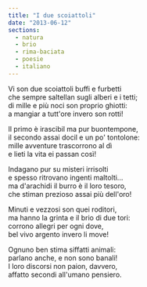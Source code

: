 ```yaml
---
title: "I due scoiattoli"
date: "2013-06-12"
sections:
  - natura
  - brio
  - rima-baciata
  - poesie
  - italiano
---
```


Vi son due scoiattoli buffi e furbetti\
che sempre saltellan sugli alberi e i tetti;\
di mille e più noci son proprio ghiotti:\
a mangiar a tutt'ore invero son rotti!

Il primo è irascibil ma pur buontempone,\
il secondo assai docil e un po' tontolone:\
mille avventure trascorrono al dì\
e lieti la vita ei passan così!

Indagano pur su misteri irrisolti\
e spesso ritrovano ingenti maltolti...\
ma d'arachidi il burro è il loro tesoro,\
che stiman prezioso assai più dell'oro!

Minuti e vezzosi son quei roditori,\
ma hanno la grinta e il brio di due tori:\
corrono allegri per ogni dove,\
bel vivo argento invero li move!

Ognuno ben stima siffatti animali:\
parlano anche, e non sono banali!\
I loro discorsi non paion, davvero,\
affatto secondi all'umano pensiero.
